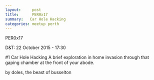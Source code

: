 ```yaml
---
layout:     post
title:      PER0x17 
summary:   Car Hole Hacking  
categories: meetup perth
---
```

PER0x17 

D&T: 22 October 2015 - 17:30

#1 Car Hole Hacking
A brief exploration in home invasion through that gaping chamber at the front of your abode.

by doles, the beast of busselton
